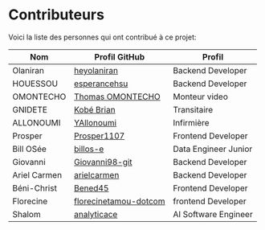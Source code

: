 # Contributeurs

Voici la liste des personnes qui ont contribué à ce projet:

| Nom | Profil GitHub | Profil |
|-----|---------------|---------|
| Olaniran |  [heyolaniran](https://github.com/heyolaniran) | Backend Developer |
| HOUESSOU | [esperancehsu](https://github.com/esperancehsu) | Backend Developer |
| OMONTECHO | [Thomas OMONTECHO](https://www.linkedin.com/in/thomas-omontecho-97916a218) | Monteur video |
| GNIDETE| [Kobé Brian](https://www.linkedin.com/in/kobé-brian-abb50b329) | Transitaire |
| ALLONOUMI | [YAllonoumi](https://x.com/YAllonoumi?t=pfl-RovzPOoHsgNZnkzsQg&s=09) | Infirmière |
| Prosper |  [Prosper1107](https://github.com/Prosper1107) | Frontend Developer |
| Bill OSée |  [billos-e](https://github.com/billos-e) | Data Engineer Junior |
| Giovanni | [Giovanni98-git](https://github.com/Giovanni98-git) | Backend Developer |
| Ariel Carmen |  [arielcarmen](https://github.com/arielcarmen) | Backend Developer |
| Béni-Christ | [Bened45](https://github.com/Bened45) | Frontend Developer |
| Florecine |  [florecinetamou-dotcom](https://github.com/florecinetamou-dotcom) | frontend Developer |
| Shalom |  [analyticace](https://github.com/analyticace) | AI Software Engineer |
